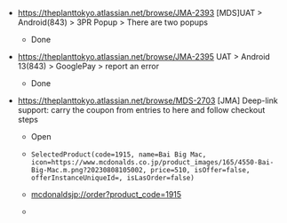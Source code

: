 - https://theplanttokyo.atlassian.net/browse/JMA-2393 [MDS]UAT > Android(843) > 3PR Popup > There are two popups

  - Done

- https://theplanttokyo.atlassian.net/browse/JMA-2395 UAT > Android 13(843) > GooglePay > report an error

  - Done

- https://theplanttokyo.atlassian.net/browse/MDS-2703 [JMA] Deep-link support: carry the coupon from entries to here and follow checkout steps

  - Open

  - ```shell
    SelectedProduct(code=1915, name=Bai Big Mac, icon=https://www.mcdonalds.co.jp/product_images/165/4550-Bai-Big-Mac.m.png?20230808105002, price=510, isOffer=false, offerInstanceUniqueId=, isLasOrder=false)
    ```

  - [mcdonaldsjp://order?product_code=1915](mcdonaldsjp://order?product_code=1915)

  - 